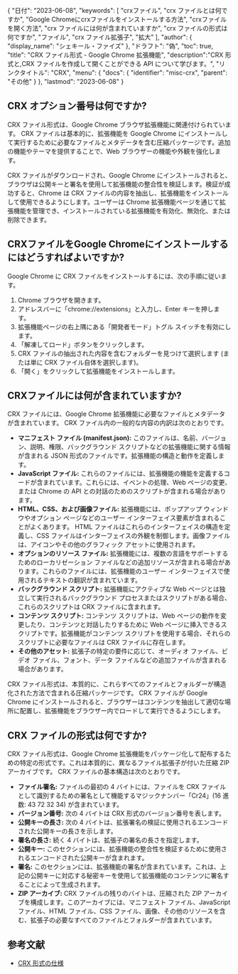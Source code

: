 {
"日付": "2023-06-08",
  "keywords": [
"crxファイル",
"crx ファイルとは何ですか",
"Google Chromeにcrxファイルをインストールする方法",
"crxファイルを開く方法",
"crx ファイルには何が含まれていますか",
"crx ファイルの形式は何ですか",
"ファイル",
"crx ファイル拡張子",
"拡大"
],
  "author": {
"display_name": "シェキール・ファイズ"
},
"ドラフト": "偽",
"toc": true,
"title": "CRX ファイル形式 - Google Chrome 拡張機能",
  "description":"CRX 形式と,CRX ファイルを作成して開くことができる API について学びます。",
"リンクタイトル": "CRX",
  "menu": {
    "docs": {
      "identifier": "misc-crx",
"parent": "その他"
}
},
"lastmod": "2023-06-08"
}

## CRX オプション番号は何ですか?

CRX ファイル形式は、Google Chrome ブラウザ拡張機能に関連付けられています。 CRX ファイルは基本的に、拡張機能を Google Chrome にインストールして実行するために必要なファイルとメタデータを含む圧縮パッケージです。追加の機能やテーマを提供することで、Web ブラウザーの機能や外観を強化します。

CRX ファイルがダウンロードされ、Google Chrome にインストールされると、ブラウザは公開キーと署名を使用して拡張機能の整合性を検証します。検証が成功すると、Chrome は CRX ファイルの内容を抽出し、拡張機能をインストールして使用できるようにします。ユーザーは Chrome 拡張機能ページを通じて拡張機能を管理でき、インストールされている拡張機能を有効化、無効化、または削除できます。

## CRXファイルをGoogle Chromeにインストールするにはどうすればよいですか?

Google Chrome に CRX ファイルをインストールするには、次の手順に従います。

1. Chrome ブラウザを開きます。
2. アドレスバーに「chrome://extensions」と入力し、Enter キーを押します。
3. 拡張機能ページの右上隅にある「開発者モード」トグル スイッチを有効にします。
4. 「解凍してロード」ボタンをクリックします。
5. CRX ファイルの抽出された内容を含むフォルダーを見つけて選択します (または単に CRX ファイル自体を選択します)。
6. 「開く」をクリックして拡張機能をインストールします。

## CRXファイルには何が含まれていますか?

CRX ファイルには、Google Chrome 拡張機能に必要なファイルとメタデータが含まれています。 CRX ファイル内の一般的な内容の内訳は次のとおりです。

- **マニフェスト ファイル (manifest.json):** このファイルは、名前、バージョン、説明、権限、バックグラウンド スクリプトなどの拡張機能に関する情報が含まれる JSON 形式のファイルです。拡張機能の構造と動作を定義します。
- **JavaScript ファイル:** これらのファイルには、拡張機能の機能を定義するコードが含まれています。これらには、イベントの処理、Web ページの変更、または Chrome の API との対話のためのスクリプトが含まれる場合があります。
- **HTML、CSS、および画像ファイル:** 拡張機能には、ポップアップ ウィンドウやオプション ページなどのユーザー インターフェイス要素が含まれることがよくあります。 HTML ファイルはこれらのインターフェイスの構造を定義し、CSS ファイルはインターフェイスの外観を制御します。画像ファイルは、アイコンやその他のグラフィック アセットに使用されます。
- **オプションのリソース ファイル:** 拡張機能には、複数の言語をサポートするためのローカリゼーション ファイルなどの追加リソースが含まれる場合があります。これらのファイルには、拡張機能のユーザー インターフェイスで使用されるテキストの翻訳が含まれています。
- **バックグラウンド スクリプト:** 拡張機能にアクティブな Web ページとは独立して実行されるバックグラウンド プロセスまたはスクリプトがある場合、これらのスクリプトは CRX ファイルに含まれます。
- **コンテンツ スクリプト:** コンテンツ スクリプトは、Web ページの動作を変更したり、コンテンツと対話したりするために Web ページに挿入できるスクリプトです。拡張機能がコンテンツ スクリプトを使用する場合、それらのスクリプトに必要なファイルは CRX ファイルに存在します。
- **その他のアセット:** 拡張子の特定の要件に応じて、オーディオ ファイル、ビデオ ファイル、フォント、データ ファイルなどの追加ファイルが含まれる場合があります。

CRX ファイル形式は、本質的に、これらすべてのファイルとフォルダーが構造化された方法で含まれる圧縮パッケージです。 CRX ファイルが Google Chrome にインストールされると、ブラウザーはコンテンツを抽出して適切な場所に配置し、拡張機能をブラウザー内でロードして実行できるようにします。

## CRX ファイルの形式は何ですか?

CRX ファイル形式は、Google Chrome 拡張機能をパッケージ化して配布するための特定の形式です。これは本質的に、異なるファイル拡張子が付いた圧縮 ZIP アーカイブです。 CRX ファイルの基本構造は次のとおりです。

- **ファイル署名:** ファイルの最初の 4 バイトには、ファイルを CRX ファイルとして識別するための署名として機能するマジックナンバー「Cr24」(16 進数: 43 72 32 34) が含まれています。
- **バージョン番号:** 次の 4 バイトは CRX 形式のバージョン番号を表します。
- **公開キーの長さ:** 次の 4 バイトは、拡張署名の検証に使用されるエンコードされた公開キーの長さを示します。
- **署名の長さ:** 続く 4 バイトは、拡張子の署名の長さを指定します。
- **公開キー:** このセクションには、拡張機能の整合性を検証するために使用されるエンコードされた公開キーが含まれます。
- **署名:** このセクションには、拡張機能の署名が含まれています。これは、上記の公開キーに対応する秘密キーを使用して拡張機能のコンテンツに署名することによって生成されます。
- **ZIP アーカイブ:** CRX ファイルの残りのバイトは、圧縮された ZIP アーカイブを構成します。このアーカイブには、マニフェスト ファイル、JavaScript ファイル、HTML ファイル、CSS ファイル、画像、その他のリソースを含む、拡張子の必要なすべてのファイルとフォルダーが含まれています。

## 参考文献
* [CRX 形式の仕様](https://groups.google.com/a/chromium.org/g/chromium-extensions/c/K3YIsNL_Et4)

